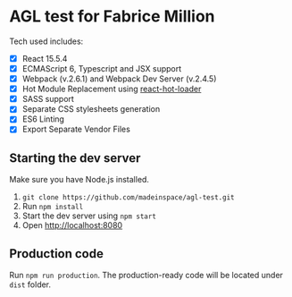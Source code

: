 # AGL test for Fabrice Million

Tech used includes:

- [x] React 15.5.4
- [x] ECMAScript 6, Typescript and JSX support
- [x] Webpack (v.2.6.1) and Webpack Dev Server (v.2.4.5)
- [x] Hot Module Replacement using [react-hot-loader](https://github.com/gaearon/react-hot-loader)
- [x] SASS support
- [x] Separate CSS stylesheets generation
- [x] ES6 Linting
- [x] Export Separate Vendor Files

## Starting the dev server

Make sure you have Node.js installed.

1. `git clone https://github.com/madeinspace/agl-test.git`
2. Run `npm install`
3. Start the dev server using `npm start`
3. Open [http://localhost:8080](http://localhost:8080)


## Production code

Run `npm run production`. The production-ready code will be located under `dist` folder.
